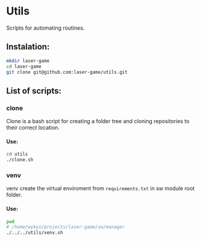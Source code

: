 # Utils

Scripts for automating routines.

## Instalation:

```bash
mkdir laser-game
cd laser-game
git clone git@github.com:laser-game/utils.git
```

## List of scripts:

### clone

Clone is a bash script for creating a folder tree and cloning repositories to their correct location.

#### Use:
```bash
cd utils
./clone.sh
```

### venv

venv create the virtual enviroment from `requirements.txt` in sw module root folder.

#### Use:
```bash
pwd
# /home/wykys/projects/laser-game/sw/manager
./../../utils/venv.sh
```
